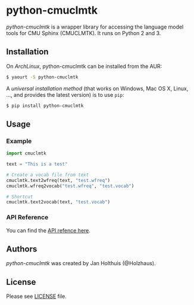 # python-cmuclmtk

*python-cmuclmtk* is a wrapper library for accessing the language model tools for CMU Sphinx (CMUCLMTK). It runs on Python 2 and 3.


## Installation

On *ArchLinux*, python-cmuclmtk can be installed from the AUR:

```bash
$ yaourt -S python-cmuclmtk
```

A *universal installation method* (that works on Windows, Mac OS X, Linux, …,
and provides the latest version) is to use `pip`:

```bash
$ pip install python-cmuclmtk
```

## Usage

### Example

```Python
import cmuclmtk

text = "This is a test"

# Create a vocab file from text
cmuclmtk.text2wfreq(text, "test.wfreq")
cmuclmtk.wfreq2vocab("test.wfreq", "test.vocab")

# Shortcut
cmuclmtk.text2vocab(text, "test.vocab")
```

### API Reference

You can find the [API refence here](http://homepage.rub.de/Jan.Holthuis/cmuclmtk/).


## Authors

*python-cmuclmtk* was created by Jan Holthuis (@Holzhaus).

## License

Please see [LICENSE](LICENSE) file.
